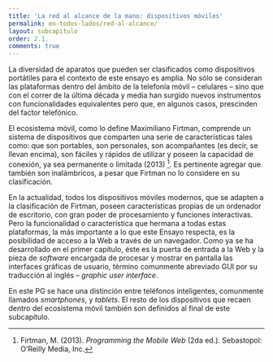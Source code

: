 ```yaml
---
title: 'La red al alcance de la mano: dispositivos móviles'
permalink: en-todos-lados/red-al-alcance/
layout: subcapitulo
order: 2.1.
comments: true
---
```


La diversidad de aparatos que pueden ser clasificados como dispositivos portátiles para el contexto de este ensayo es amplia. No sólo se consideran las plataformas dentro del ámbito de la telefonía móvil – celulares – sino que con el correr de la última década y media han surgido nuevos instrumentos con funcionalidades equivalentes pero que, en algunos casos, prescinden del factor telefónico.

El ecosistema móvil, como lo define Maximiliano Firtman, comprende un sistema de dispositivos que comparten una serie de características tales como: que son portables, son personales, son acompañantes (es decir, se llevan encima), son fáciles y rápidos de utilizar y poseen la capacidad de conexión, ya sea permanente o limitada (2013) [^fn-firtman_2013]. Es pertinente agregar que también son inalámbricos, a pesar que Firtman no lo considere en su clasificación.

En la actualidad, todos los dispositivos móviles modernos, que se adapten a la clasificación de Firtman, poseen características propias de un ordenador de escritorio, con gran poder de procesamiento y funciones interactivas. Pero la funcionalidad o característica que hermana a todas estas plataformas, la más importante a lo que este Ensayo respecta, es la posibilidad de acceso a la Web a través de un navegador. Como ya se ha desarrollado en el primer capítulo, éste es la puerta de entrada a la Web y la pieza de _software_ encargada de procesar y mostrar en pantalla las interfaces gráficas de usuario, término comunmente abreviado GUI por su traducción al inglés – _graphic user interface_.

En este PG se hace una distinción entre teléfonos inteligentes, comunmente llamados _smartphones_, y _tablets_. El resto de los dispositivos que recaen dentro del ecosistema móvil también son definidos al final de este subcapítulo.

[^fn-firtman_2013]: Firtman, M. (2013). _Programming the Mobile Web_ (2da ed.). Sebastopol: O’Reilly Media, Inc.
